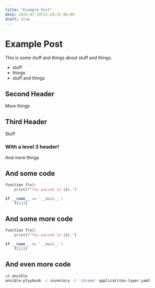 ```yaml
---
title: "Example Post"
date: 2019-07-10T22:29:31-06:00
draft: true
---
```


# Example Post

This is some stuff and things about stuff and things.

- stuff
- things
- stuff and things

## Second Header

More things

## Third Header

Stuff

### With a level 3 header!

And more things

## And some code

```python
function f(x):
    print(f"You passed in {x}.")

if __name__ == '__main__':
    f(123)
```

## And some more code

```python
function f(x):
    print(f"You passed in {x}.")

if __name__ == '__main__':
    f(123)
```

## And even more code

```bash
cd ansible
ansible-playbook -i inventory -t 'chrome' applicatiton-layer.yaml
```
